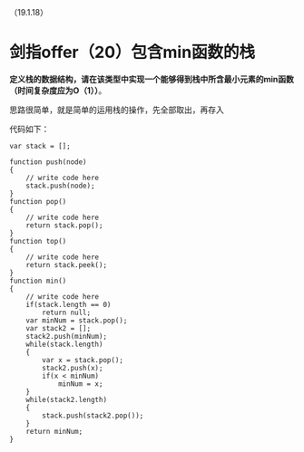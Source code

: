 （19.1.18）
# 剑指offer（20）包含min函数的栈

**定义栈的数据结构，请在该类型中实现一个能够得到栈中所含最小元素的min函数（时间复杂度应为O（1））**。

思路很简单，就是简单的运用栈的操作，先全部取出，再存入

代码如下：

	var stack = [];
	
	function push(node)
	{
	    // write code here
	    stack.push(node);
	}
	function pop()
	{
	    // write code here
	    return stack.pop();
	}
	function top()
	{
	    // write code here
	    return stack.peek();
	}
	function min()
	{
	    // write code here
	    if(stack.length == 0)
	        return null;
	    var minNum = stack.pop();
	    var stack2 = [];
	    stack2.push(minNum);
	    while(stack.length)
	    {
	        var x = stack.pop();
	        stack2.push(x);
	        if(x < minNum)
	            minNum = x;
	    }
	    while(stack2.length)
	    {
	        stack.push(stack2.pop());
	    }
	    return minNum;
	}


